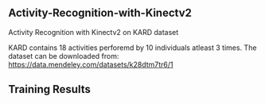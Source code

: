 ## Activity-Recognition-with-Kinectv2

Activity Recognition with Kinectv2 on KARD dataset

KARD contains 18 activities perforemd by 10 individuals atleast 3 times. The dataset can be downloaded from: https://data.mendeley.com/datasets/k28dtm7tr6/1

## Training Results

